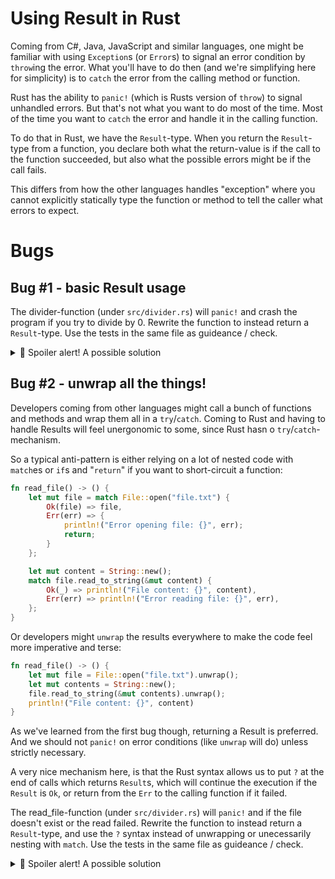 # Using Result in Rust

Coming from C#, Java, JavaScript and similar languages, one might be familiar with using `Exception`s (or `Error`s) to signal an error condition by `throw`ing the error. What you'll have to do then (and we're simplifying here for simplicity) is to `catch` the error from the calling method or function.

Rust has the ability to `panic!` (which is Rusts version of `throw`) to signal unhandled errors. But that's not what you want to do most of the time. Most of the time you want to `catch` the error and handle it in the calling function.

To do that in Rust, we have the `Result`-type. When you return the `Result`-type from a function, you declare both what the return-value is if the call to the function succeeded, but also what the possible errors might be if the call fails.

This differs from how the other languages handles "exception" where you cannot explicitly statically type the function or method to tell the caller what errors to expect.

# Bugs

## Bug #1 - basic Result usage

The divider-function (under `src/divider.rs`) will `panic!` and crash the program if you try to divide by 0. Rewrite the function to instead return a `Result`-type. Use the tests in the same file as guideance / check.

<details><summary>🙈 Spoiler alert! A possible solution</summary>

```rust
pub fn divide(a: i32, b: i32) -> Result<i32, &'static str> {
    if b == 0 {
        return Err("Division by zero not allowed!");
    }
    Ok(a / b)
}
```

</details>

## Bug #2 - unwrap all the things!

Developers coming from other languages might call a bunch of functions and methods and wrap them all in a `try`/`catch`. Coming to Rust and having to handle Results will feel unergonomic to some, since Rust hasn o `try`/`catch`-mechanism.

So a typical anti-pattern is either relying on a lot of nested code with `match`es or `if`s and "`return`" if you want to short-circuit a function:

```rust
fn read_file() -> () {
    let mut file = match File::open("file.txt") {
        Ok(file) => file,
        Err(err) => {
            println!("Error opening file: {}", err);
            return;
        }
    };

    let mut content = String::new();
    match file.read_to_string(&mut content) {
        Ok(_) => println!("File content: {}", content),
        Err(err) => println!("Error reading file: {}", err),
    };
}
```

Or developers might `unwrap` the results everywhere to make the code feel more imperative and terse:

```rust
fn read_file() -> () {
    let mut file = File::open("file.txt").unwrap();
    let mut contents = String::new();
    file.read_to_string(&mut contents).unwrap();
    println!("File content: {}", content)
}
```

As we've learned from the first bug though, returning a Result is preferred. And we should not `panic!` on error conditions (like `unwrap` will do) unless strictly necessary.

A very nice mechanism here, is that the Rust syntax allows us to put `?` at the end of calls which returns `Result`s, which will continue the execution if the `Result` is `Ok`, or return from the `Err` to the calling function if it failed.

The read_file-function (under `src/divider.rs`) will `panic!` and if the file doesn't exist or the read failed. Rewrite the function to instead return a `Result`-type, and use the `?` syntax instead of unwrapping or unecessarily nesting with `match`. Use the tests in the same file as guideance / check.

<details><summary>🙈 Spoiler alert! A possible solution</summary>

```rust
pub fn read_file(file_path: &String) -> Result<String, io::Error> {
    let mut file = File::open(file_path)?;
    let mut contents = String::new();
    file.read_to_string(&mut contents)?;
    Ok(contents)
}
```

</details
